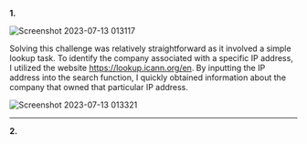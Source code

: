 **1.**

![Screenshot 2023-07-13 013117](https://github.com/Chikao28/CTF-Capture-The-Flag-Writeups/assets/90115832/77c27b58-1af5-43af-9a12-790603f375bc)

Solving this challenge was relatively straightforward as it involved a simple lookup task. To identify the company associated with a specific IP address, I utilized the website https://lookup.icann.org/en. By inputting the IP address into the search function, I quickly obtained information about the company that owned that particular IP address.

![Screenshot 2023-07-13 013321](https://github.com/Chikao28/CTF-Capture-The-Flag-Writeups/assets/90115832/5ca61f5a-9d99-4058-8768-7b2a2ebf7d3f)

-------------------------------------------------------------------------------------------------------------------------------------------------------------------

**2.**

